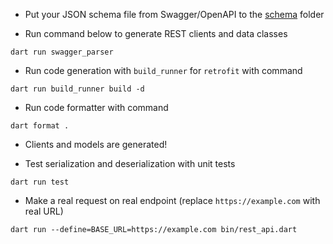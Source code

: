 - Put your JSON schema file from Swagger/OpenAPI to the [schema](./schema/openapi.json) folder

- Run command below to generate REST clients and data classes

```shell
dart run swagger_parser
```

- Run code generation with `build_runner` for `retrofit` with command

```shell
dart run build_runner build -d
```

- Run code formatter with command

```shell
dart format .
```

- Clients and models are generated!

- Test serialization and deserialization with unit tests

```shell
dart run test
```

- Make a real request on real endpoint (replace `https://example.com` with real URL)

```shell
dart run --define=BASE_URL=https://example.com bin/rest_api.dart
```
